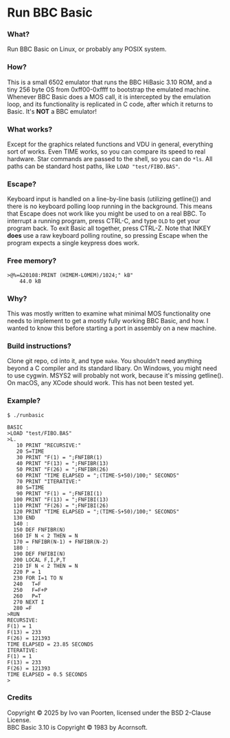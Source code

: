 # Run BBC Basic

### What?

Run BBC Basic on Linux, or probably any POSIX system.

### How?

This is a small 6502 emulator that runs the BBC HiBasic 3.10 ROM, and a tiny 256 byte OS from 0xff00-0xffff to bootstrap the emulated machine.
Whenever BBC Basic does a MOS call, it is intercepted by the emulation loop, and its functionality is replicated in C code, after which it returns to Basic.
It's **NOT** a BBC emulator!

### What works?

Except for the graphics related functions and VDU in general, everything sort of works.
Even TIME works, so you can compare its speed to real hardware.
Star commands are passed to the shell, so you can do ```*ls```.
All paths can be standard host paths, like ```LOAD "test/FIBO.BAS"```.

### Escape?

Keyboard input is handled on a line-by-line basis (utilizing getline()) and there is no keyboard polling loop running in the background.
This means that Escape does not work like you might be used to on a real BBC.
To interrupt a running program, press CTRL-C, and type ```OLD``` to get your program back.
To exit Basic all together, press CTRL-Z.
Note that INKEY **does** use a raw keyboard polling routine, so pressing Escape when the program expects a single keypress does work.

### Free memory?

```
>@%=&20108:PRINT (HIMEM-LOMEM)/1024;" kB"
    44.0 kB
```

### Why?

This was mostly written to examine what minimal MOS functionality one needs to implement to get a mostly fully working BBC Basic, and how.
I wanted to know this before starting a port in assembly on a new machine.

### Build instructions?

Clone git repo, cd into it, and type ```make```. You shouldn't need anything beyond a C compiler and its standard libary.
On Windows, you might need to use cygwin. MSYS2 will probably not work, because it's missing getline().
On macOS, any XCode should work. This has not been tested yet.

### Example?

```
$ ./runbasic 

BASIC
>LOAD "test/FIBO.BAS"
>L.
   10 PRINT "RECURSIVE:"
   20 S=TIME
   30 PRINT "F(1) = ";FNFIBR(1)
   40 PRINT "F(13) = ";FNFIBR(13)
   50 PRINT "F(26) = ";FNFIBR(26)
   60 PRINT "TIME ELAPSED = ";(TIME-S+50)/100;" SECONDS"
   70 PRINT "ITERATIVE:"
   80 S=TIME
   90 PRINT "F(1) = ";FNFIBI(1)
  100 PRINT "F(13) = ";FNFIBI(13)
  110 PRINT "F(26) = ";FNFIBI(26)
  120 PRINT "TIME ELAPSED = ";(TIME-S+50)/100;" SECONDS"
  130 END
  140 :
  150 DEF FNFIBR(N)
  160 IF N < 2 THEN = N
  170 = FNFIBR(N-1) + FNFIBR(N-2)
  180 :
  190 DEF FNFIBI(N)
  200 LOCAL F,I,P,T
  210 IF N < 2 THEN = N
  220 P = 1
  230 FOR I=1 TO N
  240   T=F
  250   F=F+P
  260   P=T
  270 NEXT I
  280 =F
>RUN
RECURSIVE:
F(1) = 1
F(13) = 233
F(26) = 121393
TIME ELAPSED = 23.85 SECONDS
ITERATIVE:
F(1) = 1
F(13) = 233
F(26) = 121393
TIME ELAPSED = 0.5 SECONDS
>
```

### Credits

Copyright © 2025 by Ivo van Poorten, licensed under the BSD 2-Clause License.  
BBC Basic 3.10 is Copyright © 1983 by Acornsoft.
